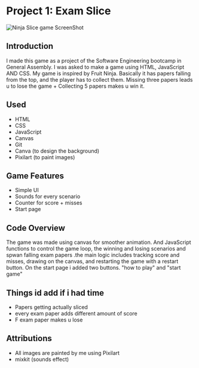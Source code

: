 # Project 1: Exam Slice
![Ninja Slice game ScreenShot](https://github.com/user-attachments/assets/448fc0f6-fe4f-4a07-a9dd-6d63ebe489d1)
## Introduction
I made this game as a project of the Software Engineering bootcamp in General Assembly. I was asked to make a game using HTML, JavaScript AND CSS.
My game is inspired by Fruit Ninja. Basically it has papers falling from the top, and the player has to collect them. Missing three papers leads u to lose the game + Collecting 5 papers makes u win it.
## Used
- HTML
- CSS
- JavaScript
- Canvas
- Git
- Canva (to design the background)
- Pixilart (to paint images)
## Game Features
- Simple UI
- Sounds for every scenario
- Counter for score + misses
- Start page
## Code Overview
The game was made using canvas for smoother animation. And JavaScript functions to control the game loop, the winning and losing scenarios and spwan falling exam papers .the main logic includes tracking score and misses, drawing on the canvas, and restarting the game with a restart button.
On the start page i added two buttons. "how to play" and "start game"
## Things id add if i had time
- Papers getting actually sliced
- every exam paper adds different amount of score
- F exam paper makes u lose
## Attributions
- All images are painted by me using Pixilart
- mixkit (sounds effect)
